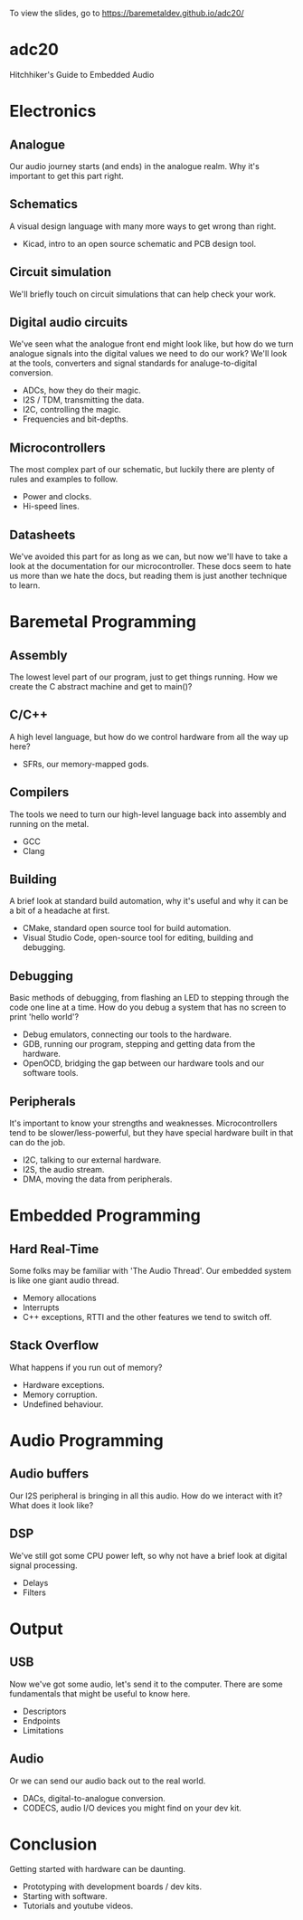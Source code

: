 To view the slides, go to https://baremetaldev.github.io/adc20/

# adc20
Hitchhiker's Guide to Embedded Audio

# Electronics

## Analogue
Our audio journey starts (and ends) in the analogue realm. Why it's important to get this part right.
## Schematics
A visual design language with many more ways to get wrong than right.
- Kicad, intro to an open source schematic and PCB design tool.
## Circuit simulation
We'll briefly touch on circuit simulations that can help check your work.
## Digital audio circuits
We've seen what the analogue front end might look like, but how do we turn analogue signals into the digital values we need to do our work? We'll look at the tools, converters and signal standards for analuge-to-digital conversion.
- ADCs, how they do their magic.
- I2S / TDM, transmitting the data.
- I2C, controlling the magic.
- Frequencies and bit-depths.
## Microcontrollers
The most complex part of our schematic, but luckily there are plenty of rules and examples to follow.
- Power and clocks.
- Hi-speed lines.
## Datasheets
We've avoided this part for as long as we can, but now we'll have to take a look at the documentation for our microcontroller. These docs seem to hate us more than we hate the docs, but reading them is just another technique to learn.

# Baremetal Programming

## Assembly
The lowest level part of our program, just to get things running. How we create the C abstract machine and get to main()?
## C/C++
A high level language, but how do we control hardware from all the way up here?
- SFRs, our memory-mapped gods.
## Compilers
The tools we need to turn our high-level language back into assembly and running on the metal.
- GCC
- Clang
## Building
A brief look at standard build automation, why it's useful and why it can be a bit of a headache at first.
- CMake, standard open source tool for build automation.
- Visual Studio Code, open-source tool for editing, building and debugging.
## Debugging
Basic methods of debugging, from flashing an LED to stepping through the code one line at a time. How do you debug a system that has no screen to print 'hello world'?
- Debug emulators, connecting our tools to the hardware.
- GDB, running our program, stepping and getting data from the hardware.
- OpenOCD, bridging the gap between our hardware tools and our software tools.
## Peripherals
It's important to know your strengths and weaknesses. Microcontrollers tend to be slower/less-powerful, but they have special hardware built in that can do the job.
- I2C, talking to our external hardware.
- I2S, the audio stream.
- DMA, moving the data from peripherals.

# Embedded Programming

## Hard Real-Time
Some folks may be familiar with 'The Audio Thread'. Our embedded system is like one giant audio thread.
- Memory allocations
- Interrupts
- C++ exceptions, RTTI and the other features we tend to switch off.

## Stack Overflow
What happens if you run out of memory?
- Hardware exceptions.
- Memory corruption.
- Undefined behaviour.

# Audio Programming

## Audio buffers
Our I2S peripheral is bringing in all this audio. How do we interact with it? What does it look like?

## DSP
We've still got some CPU power left, so why not have a brief look at digital signal processing.
- Delays
- Filters

# Output

## USB
Now we've got some audio, let's send it to the computer. There are some fundamentals that might be useful to know here.
- Descriptors
- Endpoints
- Limitations

## Audio
Or we can send our audio back out to the real world.
- DACs, digital-to-analogue conversion.
- CODECS, audio I/O devices you might find on your dev kit.

# Conclusion

Getting started with hardware can be daunting.
- Prototyping with development boards / dev kits.
- Starting with software.
- Tutorials and youtube videos.
